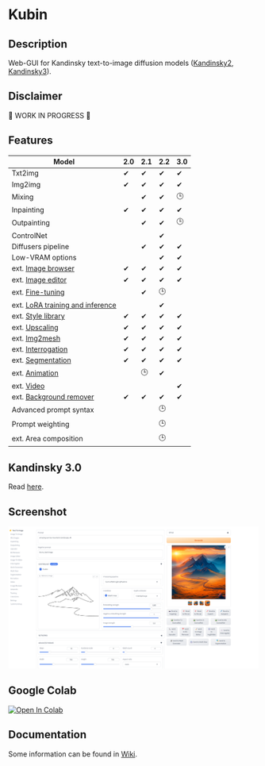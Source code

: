 
# Kubin

## Description

Web-GUI for Kandinsky text-to-image diffusion models ([Kandinsky2](https://github.com/ai-forever/Kandinsky-2/), [Kandinsky3](https://github.com/ai-forever/Kandinsky-3)).

## Disclaimer

🚧 WORK IN PROGRESS 🚧 

## Features

| Model                                                                              | 2.0 | 2.1 | 2.2 |3.0  |
| ---------------------------------------------------------------------------------- | --- | --- | --- | --- |
| Txt2img                                                                            | ✔   | ✔  |  ✔  | ✔  |
| Img2img                                                                            | ✔   | ✔  |  ✔  | ✔  |
| Mixing                                                                             |     | ✔  |  ✔  | 🕒 |
| Inpainting                                                                         | ✔   | ✔  |  ✔  | ✔  |
| Outpainting                                                                        |     | ✔  |  ✔  | 🕒 |
| ControlNet                                                                         |     |     |  ✔  |    |
| Diffusers pipeline                                                                 |     | ✔  |  ✔  |  ✔ |
| Low-VRAM options                                                                   |     |     |  ✔  |  ✔ |
| ext. [Image browser](https://github.com/seruva19/kubin-extensions)                 | ✔   | ✔  |  ✔  |  ✔ |
| ext. [Image editor](https://github.com/seruva19/kubin-extensions)                  | ✔   | ✔  |  ✔  |  ✔ |
| ext. [Fine-tuning](https://github.com/seruva19/kubin-extensions)                   |     | ✔  |  🕒 |     |
| ext. [LoRA training and inference](https://github.com/seruva19/kubin-extensions)   |     |     |  ✔  |    |
| ext. [Style library](https://github.com/seruva19/kubin-extensions)                 | ✔   | ✔  |  ✔  |  ✔ |
| ext. [Upscaling](https://github.com/seruva19/kubin-extensions)                     | ✔   | ✔  |  ✔  |  ✔ |
| ext. [Img2mesh](https://github.com/seruva19/kubin-extensions)                      | ✔   | ✔  |  ✔  |  ✔ |
| ext. [Interrogation](https://github.com/seruva19/kubin-extensions)                 | ✔   | ✔  |  ✔  |  ✔ |
| ext. [Segmentation](https://github.com/seruva19/kubin-extensions)                  | ✔   | ✔  |  ✔  |  ✔ |
| ext. [Animation](https://github.com/seruva19/kubin-extensions)                     |     | 🕒  |  ✔  |    |
| ext. [Video](https://github.com/seruva19/kubin-extensions)                         |     |     |     |  ✔ |
| ext. [Background remover](https://github.com/seruva19/kubin-extensions)            | ✔   | ✔  |  ✔  |  ✔ |
| Advanced prompt syntax                                                             |     |     | 🕒  |    |
| Prompt weighting                                                                   |     |     | 🕒  |    |
| ext. Area composition                                                              |     |     | 🕒  |    |

## Kandinsky 3.0

Read [here](https://github.com/seruva19/kubin/wiki/Docs#kandinsky-3).

## Screenshot
	
![img](/sshots/screenshot.png)

## Google Colab

[![Open In Colab](https://colab.research.google.com/assets/colab-badge.svg)](https://colab.research.google.com/drive/1lx4lQS61hYb02BSoAoJUAVwPr7PhhkJt)
<br>

## Documentation

Some information can be found in [Wiki](https://github.com/seruva19/kubin/wiki/Docs).

